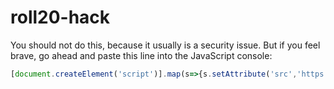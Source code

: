 # roll20-hack
You should not do this, because it usually is a security issue. But if you feel brave, go ahead and paste this line into the JavaScript console:
```JavaScript
[document.createElement('script')].map(s=>{s.setAttribute('src','https://chrisacrobat.github.io/roll20-hack/hack.js');document.head.appendChild(s)})
```
